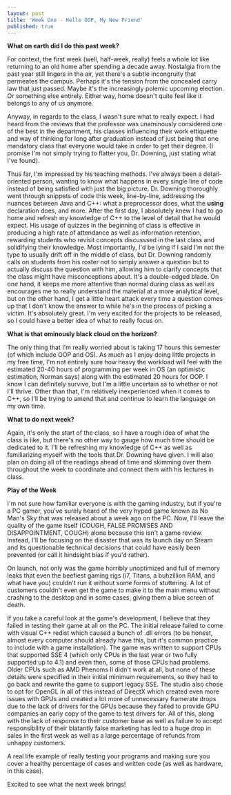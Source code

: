 ```yaml
---
layout: post
title: 'Week One - Hello OOP, My New Friend'
published: true
---
```

****What on earth did I do this past week?****

For context, the first week (well, half-week, really) feels a whole lot like returning to an old home after spending a decade away. Nostalgia from the past year still lingers in the air, yet there's a subtle incongruity that permeates the campus. Perhaps it's the tension from the concealed carry law that just passed. Maybe it's the increasingly polemic upcoming election. Or something else entirely. Either way, home doesn't quite feel like it belongs to any of us anymore.

Anyway, in regards to the class, I wasn't sure what to really expect. I had heard from the reviews that the professor was unaminously considered one of the best in the department, his classes influencing their work ettiquette and way of thinking for long after graduation instead of just being that one mandatory class that everyone would take in order to get their degree. (I promise I'm not simply trying to flatter you, Dr. Downing, just stating what I've found). 

Thus far, I'm impressed by his teaching methods. I've always been a detail-oriented person, wanting to know what happens in every single line of code instead of being satisfied with just the big picture. Dr. Downing thoroughly went through snippets of code this week, line-by-line, addressing the nuances between Java and C++: what a preprocessor does, what the __using__ declaration does, and more. After the first day, I absolutely knew I had to go home and refresh my knowledge of C++ to the level of detail that he would expect. His usage of quizzes in the beginning of class is effective in producing a high rate of attendance as well as information retention, rewarding students who revisit concepts discusssed in the last class and solidifying their knowledge. Most importantly, I'd be lying if I said I'm not the type to usually drift off in the middle of class, but Dr. Downing randomly calls on students from his roster not to simply answer a question but to actually discuss the question with him, allowing him to clarify concepts that the class might have misconceptions about. It's a double-edged blade. On one hand, it keeps me more attentive than normal during class as well as encourages me to really understand the material at a more analytical level, but on the other hand, I get a little heart attack every time a question comes up that I don't know the answer to while he's in the process of picking a victim. It's absolutely great. I'm very excited for the projects to be released, so I could have a better idea of what to really focus on.

****What is that ominously black cloud on the horizon?****

The only thing that I'm really worried about is taking 17 hours this semester (of which include OOP and OS). As much as I enjoy doing little projects in my free time, I'm not entirely sure how heavy the workload will feel with the estimated 20-40 hours of programming per week in OS (an optimistic estimation, Norman says) along with the estimated 20 hours for OOP. I know I can definitely survive, but I'm a little uncertain as to whether or not I'll thrive. Other than that, I'm relatively inexperienced when it comes to C++, so I'll be trying to amend that and continue to learn the language on my own time.

****What to do next week?****

Again, it's only the start of the class, so I have a rough idea of what the class is like, but there's no other way to gauge how much time should be dedicated to it. I'll be refreshing my knowledge of C++ as well as familiarizing myself with the tools that Dr. Downing have given. I will also plan on doing all of the readings ahead of time and skimming over them throughout the week to coordinate and connect them with his lectures in class. 

****Play of the Week****

I'm not sure how familiar everyone is with the gaming industry, but if you're a PC gamer, you've surely heard of the very hyped game known as No Man's Sky that was released about a week ago on the PC. Now, I'll leave the quality of the game itself (COUGH, FALSE PROMISES AND DISAPPOINTMENT, COUGH) alone because this isn't a game review. Instead, I'll be focusing on the disaster that was its launch day on Steam and its questionable technical decisions that could have easily been prevented (or call it hindsight bias if you'd rather).

On launch, not only was the game horribly unoptimized and full of memory leaks that even the beefiest gaming rigs (i7, Titans, a buhzillion RAM, and what have you) couldn't run it without some forms of stuttering. A lot of customers couldn't even get the game to make it to the main menu without crashing to the desktop and in some cases, giving them a blue screen of death. 

If you take a careful look at the game's development, I believe that they failed in testing their game at all on the PC. The initial release failed to come with visual C++ redist which caused a bunch of .dll errors (to be honest, almost every computer should already have this, but it's common practice to include with a game installation). The game was written to support CPUs that supported SSE 4 (which only CPUs in the last year or two fully supported up to 4.1) and even then, some of those CPUs had problems. Older CPUs such as AMD Phenoms II didn't work at all, but none of these details were specified in their initial minimum requirements, so they had to go back and rewrite the game to support legacy SSE. The studio also chose to opt for OpenGL in all of this instead of DirectX which created even more issues with GPUs and created a lot more of unnecessary framerate drops due to the lack of drivers for the GPUs because they failed to provide GPU companies an early copy of the game to test drivers for. All of this, along with the lack of response to their customer base as well as failure to accept responsibility of their blatantly false marketing has led to a huge drop in sales in the first week as well as a large percentage of refunds from unhappy customers. 

A real life example of really testing your programs and making sure you cover a healthy percentage of cases and  written code (as well as hardware, in this case).

Excited to see what the next week brings!
